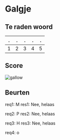 # Galgje

## Te raden woord

|.|.|.|.|.|
|-|-|-|-|-|
|1|2|3|4|5|

## Score
![gallow](./images/4.png)

## Beurten
req1: M
res1: Nee, helaas  


req2: P
res2: Nee, helaas


req3: H
res3: Nee, helaas  


req4: o